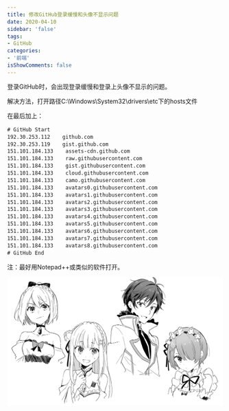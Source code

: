 ```yaml
---
title: 修改GitHub登录缓慢和头像不显示问题
date: 2020-04-10
sidebar: 'false'
tags:
- GitHub
categories:
- '前端'
isShowComments: false
---
```


登录GitHub时，会出现登录缓慢和登录上头像不显示的问题。

解决方法，打开路径C:\Windows\System32\drivers\etc下的hosts文件

在最后加上：

~~~ xml
# GitHub Start 
192.30.253.112    github.com 
192.30.253.119    gist.github.com
151.101.184.133    assets-cdn.github.com
151.101.184.133    raw.githubusercontent.com
151.101.184.133    gist.githubusercontent.com
151.101.184.133    cloud.githubusercontent.com
151.101.184.133    camo.githubusercontent.com
151.101.184.133    avatars0.githubusercontent.com
151.101.184.133    avatars1.githubusercontent.com
151.101.184.133    avatars2.githubusercontent.com
151.101.184.133    avatars3.githubusercontent.com
151.101.184.133    avatars4.githubusercontent.com
151.101.184.133    avatars5.githubusercontent.com
151.101.184.133    avatars6.githubusercontent.com
151.101.184.133    avatars7.githubusercontent.com
151.101.184.133    avatars8.githubusercontent.com
# GitHub End
~~~

注：最好用Notepad++或类似的软件打开。


![](./images/70943883_p2.png)

